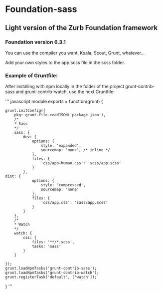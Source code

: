 # Foundation-sass

## Light version of the Zurb Foundation framework

### Foundation version 6.3.1

You can use the compiler you want, Koala, Scout, Grunt, whatever...

Add your own styles to the app.scss file in the scss folder.

### Example of Gruntfile:

After installing with npm locally in the folder of the project grunt-contrib-sass and grunt-contrib-watch, use the next Gruntfile:

''' javascript
module.exports = function(grunt) {

    grunt.initConfig({
        pkg: grunt.file.readJSON('package.json'),        
        /*
        * Sass
        */
        sass: {
            dev: {
                options: {
                    style: 'expanded',
                    sourcemap: 'none', /* inline */
                },
                files: {
                    'css/app-human.css': 'scss/app.scss'
                }
            },
	dist: {
                options: {
                    style: 'compressed',
                    sourcemap: 'none'
                },
                files: {
                    'css/app.css': 'sass/app.scss'
                }
            }
        },
        /*
        * Watch
        */
        watch: {
            css: {
                files: '**/*.scss',
                tasks: 'sass'                
            }
        }
        
    });
    grunt.loadNpmTasks('grunt-contrib-sass');
    grunt.loadNpmTasks('grunt-contrib-watch');
    grunt.registerTask('default', ['watch']);
}
''' 
